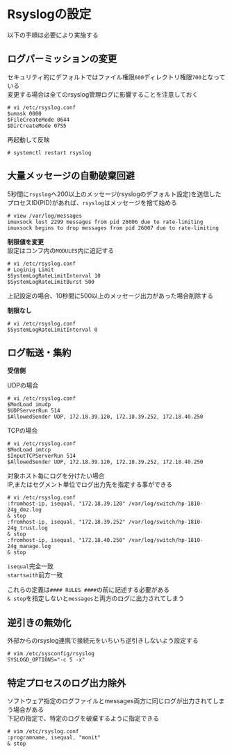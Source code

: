 # Rsyslogの設定
以下の手順は必要により実施する  

## ログパーミッションの変更
セキュリティ的にデフォルトではファイル権限`600`ディレクトリ権限`700`となっている  
変更する場合は全てのrsyslog管理ログに影響することを注意しておく  

```
# vi /etc/rsyslog.conf
$umask 0000
$FileCreateMode 0644
$DirCreateMode 0755
```

再起動して反映  

```
# systemctl restart rsyslog
```

## 大量メッセージの自動破棄回避
5秒間に`rsyslog`へ200以上のメッセージ(rsyslogのデフォルト設定)を送信したプロセスID(PID)があれば、`rsyslog`はメッセージを捨て始める  

```
# view /var/log/messages
imuxsock lost 2299 messages from pid 26006 due to rate-limiting
imuxsock begins to drop messages from pid 26007 due to rate-limiting
```

**制限値を変更**  
設定はコンフ内の`MODULES`内に追記する  

```
# vi /etc/rsyslog.conf
# Loginig Limit
$SystemLogRateLimitInterval 10
$SystemLogRateLimitBurst 500
```

上記設定の場合、10秒間に500以上のメッセージ出力があった場合削除する  

**制限なし**  

```
# vi /etc/rsyslog.conf
$SystemLogRateLimitInterval 0
```

## ログ転送・集約  

**受信側**  

UDPの場合  

```
# vi /etc/rsyslog.conf
$ModLoad imudp
$UDPServerRun 514
$AllowedSender UDP, 172.18.39.120, 172.18.39.252, 172.18.40.250
```

TCPの場合  

```
# vi /etc/rsyslog.conf
$ModLoad imtcp
$InputTCPServerRun 514
$AllowedSender UDP, 172.18.39.120, 172.18.39.252, 172.18.40.250
```

対象ホスト毎にログを分けたい場合  
IP,またはセグメント単位でログ出力先を指定する事ができる  

```
# vi /etc/rsyslog.conf
:fromhost-ip, isequal, "172.18.39.120" /var/log/switch/hp-1810-24g_dmz.log
& stop
:fromhost-ip, isequal, "172.18.39.252" /var/log/switch/hp-1810-24g_trust.log
& stop
:fromhost-ip, isequal, "172.18.40.250" /var/log/switch/hp-1810-24g_manage.log
& stop
```

`isequal`完全一致  
`startswith`前方一致  

これらの定義は`#### RULES ####`の前に記述する必要がある  
`& stop`を指定しないと`messages`と両方のログに出力されてしまう  

## 逆引きの無効化
外部からのrsyslog連携で接続元をいちいち逆引きしないよう設定する  

```
# vim /etc/sysconfig/rsyslog
SYSLOGD_OPTIONS="-c 5 -x"
```

## 特定プロセスのログ出力除外  
ソフトウェア指定のログファイルとmessages両方に同じログが出力されてしまう場合がある  
下記の指定で、特定のログを破棄するように指定できる  

```
# vim /etc/rsyslog.conf
:programname, isequal, "monit"
& stop
```
